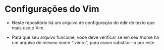 Configurações do Vim
====================

* Neste repositório há um arquivo de configuração do edir de texto que mais uso,o Vim. 

* Para que seu arquivo funcione, voce deve verificar se em seu /home há um arquivo de mesmo nome ".vimrc", para assim substitui-lo por este
